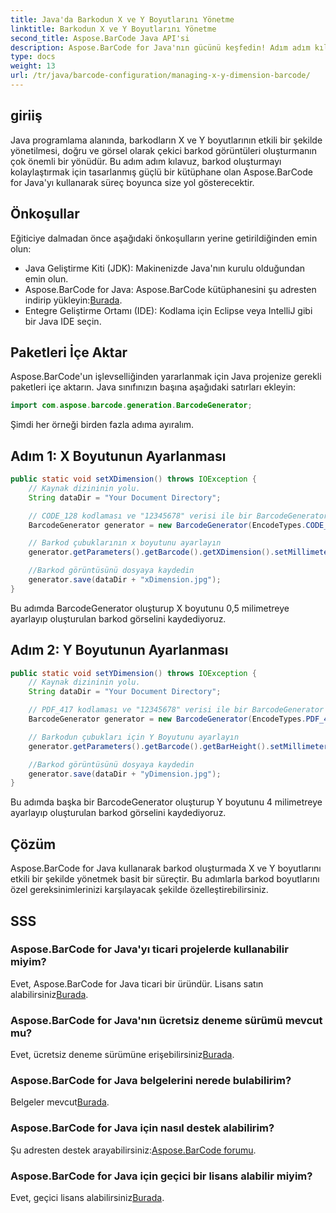 ```yaml
---
title: Java'da Barkodun X ve Y Boyutlarını Yönetme
linktitle: Barkodun X ve Y Boyutlarını Yönetme
second_title: Aspose.BarCode Java API'si
description: Aspose.BarCode for Java'nın gücünü keşfedin! Adım adım kılavuzumuzla X ve Y boyutlarını zahmetsizce yönetmeyi öğrenin. Doğruluğu ve görsel çekiciliği artırın.
type: docs
weight: 13
url: /tr/java/barcode-configuration/managing-x-y-dimension-barcode/
---
```


## giriiş

Java programlama alanında, barkodların X ve Y boyutlarının etkili bir şekilde yönetilmesi, doğru ve görsel olarak çekici barkod görüntüleri oluşturmanın çok önemli bir yönüdür. Bu adım adım kılavuz, barkod oluşturmayı kolaylaştırmak için tasarlanmış güçlü bir kütüphane olan Aspose.BarCode for Java'yı kullanarak süreç boyunca size yol gösterecektir.

## Önkoşullar

Eğiticiye dalmadan önce aşağıdaki önkoşulların yerine getirildiğinden emin olun:

- Java Geliştirme Kiti (JDK): Makinenizde Java'nın kurulu olduğundan emin olun.
-  Aspose.BarCode for Java: Aspose.BarCode kütüphanesini şu adresten indirip yükleyin:[Burada](https://releases.aspose.com/barcode/java/).
- Entegre Geliştirme Ortamı (IDE): Kodlama için Eclipse veya IntelliJ gibi bir Java IDE seçin.

## Paketleri İçe Aktar

Aspose.BarCode'un işlevselliğinden yararlanmak için Java projenize gerekli paketleri içe aktarın. Java sınıfınızın başına aşağıdaki satırları ekleyin:

```java
import com.aspose.barcode.generation.BarcodeGenerator;
```

Şimdi her örneği birden fazla adıma ayıralım.

## Adım 1: X Boyutunun Ayarlanması

```java
public static void setXDimension() throws IOException {
    // Kaynak dizininin yolu.
    String dataDir = "Your Document Directory";

    // CODE_128 kodlaması ve "12345678" verisi ile bir BarcodeGenerator oluşturun
    BarcodeGenerator generator = new BarcodeGenerator(EncodeTypes.CODE_128, "12345678");

    // Barkod çubuklarının x boyutunu ayarlayın
    generator.getParameters().getBarcode().getXDimension().setMillimeters(0.5f);

    //Barkod görüntüsünü dosyaya kaydedin
    generator.save(dataDir + "xDimension.jpg");
}
```

Bu adımda BarcodeGenerator oluşturup X boyutunu 0,5 milimetreye ayarlayıp oluşturulan barkod görselini kaydediyoruz.

## Adım 2: Y Boyutunun Ayarlanması

```java
public static void setYDimension() throws IOException {
    // Kaynak dizininin yolu.
    String dataDir = "Your Document Directory";

    // PDF_417 kodlaması ve "12345678" verisi ile bir BarcodeGenerator oluşturun
    BarcodeGenerator generator = new BarcodeGenerator(EncodeTypes.PDF_417, "12345678");

    // Barkodun çubukları için Y Boyutunu ayarlayın
    generator.getParameters().getBarcode().getBarHeight().setMillimeters(4);

    //Barkod görüntüsünü dosyaya kaydedin
    generator.save(dataDir + "yDimension.jpg");
}
```

Bu adımda başka bir BarcodeGenerator oluşturup Y boyutunu 4 milimetreye ayarlayıp oluşturulan barkod görselini kaydediyoruz.

## Çözüm

Aspose.BarCode for Java kullanarak barkod oluşturmada X ve Y boyutlarını etkili bir şekilde yönetmek basit bir süreçtir. Bu adımlarla barkod boyutlarını özel gereksinimlerinizi karşılayacak şekilde özelleştirebilirsiniz.

## SSS

### Aspose.BarCode for Java'yı ticari projelerde kullanabilir miyim?
 Evet, Aspose.BarCode for Java ticari bir üründür. Lisans satın alabilirsiniz[Burada](https://purchase.aspose.com/buy).

### Aspose.BarCode for Java'nın ücretsiz deneme sürümü mevcut mu?
 Evet, ücretsiz deneme sürümüne erişebilirsiniz[Burada](https://releases.aspose.com/).

### Aspose.BarCode for Java belgelerini nerede bulabilirim?
 Belgeler mevcut[Burada](https://reference.aspose.com/barcode/java/).

### Aspose.BarCode for Java için nasıl destek alabilirim?
 Şu adresten destek arayabilirsiniz:[Aspose.BarCode forumu](https://forum.aspose.com/c/barcode/13).

### Aspose.BarCode for Java için geçici bir lisans alabilir miyim?
Evet, geçici lisans alabilirsiniz[Burada](https://purchase.aspose.com/temporary-license/).
